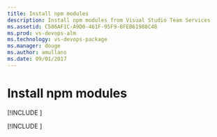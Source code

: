 ```yaml
---
title: Install npm modules
description: Install npm modules from Visual Studio Team Services
ms.assetid: C586AF1C-A9D0-461F-95F9-8FEB61988C48
ms.prod: vs-devops-alm
ms.technology: vs-devops-package
ms.manager: douge
ms.author: amullans
ms.date: 09/01/2017
---
```


# Install npm modules

[!INCLUDE [](../_shared/availability-npm.md)]

[!INCLUDE [](../_shared/npm/install.md)]